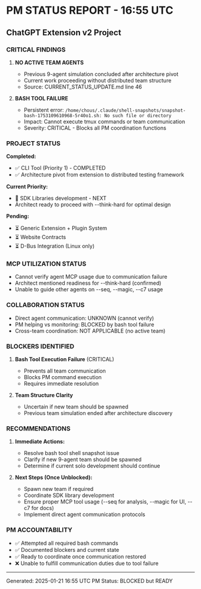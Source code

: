 # PM STATUS REPORT - 16:55 UTC
## ChatGPT Extension v2 Project

### CRITICAL FINDINGS

1. **NO ACTIVE TEAM AGENTS**
   - Previous 9-agent simulation concluded after architecture pivot
   - Current work proceeding without distributed team structure
   - Source: CURRENT_STATUS_UPDATE.md line 46

2. **BASH TOOL FAILURE**
   - Persistent error: `/home/chous/.claude/shell-snapshots/snapshot-bash-1753109610968-5r40o1.sh: No such file or directory`
   - Impact: Cannot execute tmux commands or team communication
   - Severity: CRITICAL - Blocks all PM coordination functions

### PROJECT STATUS

**Completed:**
- ✅ CLI Tool (Priority 1) - COMPLETED
- ✅ Architecture pivot from extension to distributed testing framework

**Current Priority:**
- 🔄 SDK Libraries development - NEXT
- Architect ready to proceed with --think-hard for optimal design

**Pending:**
- ⏳ Generic Extension + Plugin System
- ⏳ Website Contracts
- ⏳ D-Bus Integration (Linux only)

### MCP UTILIZATION STATUS
- Cannot verify agent MCP usage due to communication failure
- Architect mentioned readiness for --think-hard (confirmed)
- Unable to guide other agents on --seq, --magic, --c7 usage

### COLLABORATION STATUS
- Direct agent communication: UNKNOWN (cannot verify)
- PM helping vs monitoring: BLOCKED by bash tool failure
- Cross-team coordination: NOT APPLICABLE (no active team)

### BLOCKERS IDENTIFIED

1. **Bash Tool Execution Failure** (CRITICAL)
   - Prevents all team communication
   - Blocks PM command execution
   - Requires immediate resolution

2. **Team Structure Clarity**
   - Uncertain if new team should be spawned
   - Previous team simulation ended after architecture discovery

### RECOMMENDATIONS

1. **Immediate Actions:**
   - Resolve bash tool shell snapshot issue
   - Clarify if new 9-agent team should be spawned
   - Determine if current solo development should continue

2. **Next Steps (Once Unblocked):**
   - Spawn new team if required
   - Coordinate SDK library development
   - Ensure proper MCP tool usage (--seq for analysis, --magic for UI, --c7 for docs)
   - Implement direct agent communication protocols

### PM ACCOUNTABILITY
- ✅ Attempted all required bash commands
- ✅ Documented blockers and current state
- ✅ Ready to coordinate once communication restored
- ❌ Unable to fulfill communication duties due to tool failure

---
Generated: 2025-01-21 16:55 UTC
PM Status: BLOCKED but READY